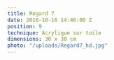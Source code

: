 ```yaml
---
title: Regard 7
date: 2016-10-16 14:46:00 Z
position: 9
technique: Acrylique sur toile
dimensions: 30 x 30 cm
photo: "/uploads/Regard7_hd.jpg"
---
```


